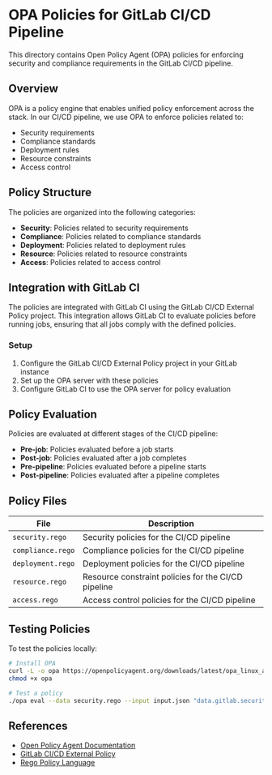 # OPA Policies for GitLab CI/CD Pipeline

This directory contains Open Policy Agent (OPA) policies for enforcing security and compliance requirements in the GitLab CI/CD pipeline.

## Overview

OPA is a policy engine that enables unified policy enforcement across the stack. In our CI/CD pipeline, we use OPA to enforce policies related to:

- Security requirements
- Compliance standards
- Deployment rules
- Resource constraints
- Access control

## Policy Structure

The policies are organized into the following categories:

- **Security**: Policies related to security requirements
- **Compliance**: Policies related to compliance standards
- **Deployment**: Policies related to deployment rules
- **Resource**: Policies related to resource constraints
- **Access**: Policies related to access control

## Integration with GitLab CI

The policies are integrated with GitLab CI using the GitLab CI/CD External Policy project. This integration allows GitLab CI to evaluate policies before running jobs, ensuring that all jobs comply with the defined policies.

### Setup

1. Configure the GitLab CI/CD External Policy project in your GitLab instance
2. Set up the OPA server with these policies
3. Configure GitLab CI to use the OPA server for policy evaluation

## Policy Evaluation

Policies are evaluated at different stages of the CI/CD pipeline:

- **Pre-job**: Policies evaluated before a job starts
- **Post-job**: Policies evaluated after a job completes
- **Pre-pipeline**: Policies evaluated before a pipeline starts
- **Post-pipeline**: Policies evaluated after a pipeline completes

## Policy Files

| File | Description |
|------|-------------|
| `security.rego` | Security policies for the CI/CD pipeline |
| `compliance.rego` | Compliance policies for the CI/CD pipeline |
| `deployment.rego` | Deployment policies for the CI/CD pipeline |
| `resource.rego` | Resource constraint policies for the CI/CD pipeline |
| `access.rego` | Access control policies for the CI/CD pipeline |

## Testing Policies

To test the policies locally:

```bash
# Install OPA
curl -L -o opa https://openpolicyagent.org/downloads/latest/opa_linux_amd64
chmod +x opa

# Test a policy
./opa eval --data security.rego --input input.json "data.gitlab.security"
```

## References

- [Open Policy Agent Documentation](https://www.openpolicyagent.org/docs/latest/)
- [GitLab CI/CD External Policy](https://docs.gitlab.com/ee/ci/external_policy/)
- [Rego Policy Language](https://www.openpolicyagent.org/docs/latest/policy-language/)
